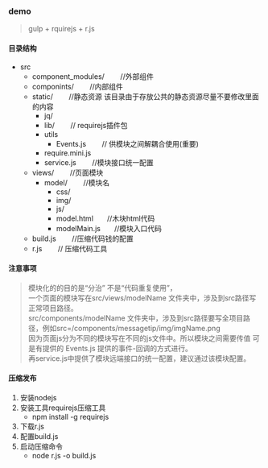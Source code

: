 ### demo ###
> gulp + rquirejs + r.js

#### 目录结构 ####
* src
	* component_modules/ &nbsp;&nbsp;&nbsp;&nbsp;&nbsp;&nbsp; //外部组件
	* componints/ &nbsp;&nbsp;&nbsp;&nbsp;&nbsp;&nbsp; //内部组件
	* static/ &nbsp;&nbsp;&nbsp;&nbsp;&nbsp;&nbsp; //静态资源 该目录由于存放公共的静态资源尽量不要修改里面的内容
		* jq/
		* lib/ &nbsp;&nbsp;&nbsp;&nbsp;&nbsp;&nbsp; // requirejs插件包
		* utils
			* Events.js &nbsp;&nbsp;&nbsp;&nbsp;&nbsp;&nbsp; // 供模块之间解耦合使用(重要)
		* require.mini.js
		* service.js &nbsp;&nbsp;&nbsp;&nbsp;&nbsp;&nbsp; //模块接口统一配置
	* views/ &nbsp;&nbsp;&nbsp;&nbsp;&nbsp;&nbsp; //页面模块
		* model/ &nbsp;&nbsp;&nbsp;&nbsp;&nbsp;&nbsp; //模块名
			* css/            
			* img/
			* js/
			* model.html &nbsp;&nbsp;&nbsp;&nbsp;&nbsp;&nbsp;//木块html代码
			* modelMain.js &nbsp;&nbsp;&nbsp;&nbsp;&nbsp;&nbsp;//模块入口代码
	* build.js &nbsp;&nbsp;&nbsp;&nbsp;&nbsp;&nbsp; //压缩代码钱的配置
	* r.js &nbsp;&nbsp;&nbsp;&nbsp;&nbsp;&nbsp; // 压缩代码工具
	
#### 注意事项 ####
> 模块化的的目的是“分治” 不是“代码重复使用”，	
> 一个页面的模块写在src/views/modelName 文件夹中，涉及到src路径写正常项目路径。	
> src/components/modelName 文件夹中，涉及到src路径要写全项目路径，例如src=/components/messagetip/img/imgName.png	
> 因为页面js分为不同的模块写在不同的js文件中。所以模块之间需要传值 可是有提供的 Events.js 提供的事件-回调的方式进行。	
> 再service.js中提供了模块远端接口的统一配置，建议通过该模块配置。 

#### 压缩发布 ####
1. 安装nodejs
2. 安装工具requirejs压缩工具
	* npm install -g requirejs
3. 下载r.js 
4. 配置build.js
5. 启动压缩命令
	* node r.js -o build.js